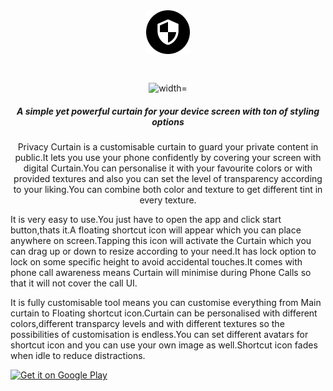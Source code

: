 <div align="center">
<img src="play_round.png" alt="" width="70px" height="70px">
</div>
<div align="center">
<img height="40px">
</div>
<div align="center">
<img src="https://lh3.googleusercontent.com/TbEI2KQG2MrY90FxDoLeoSIUdF4JDtXpabUW8S9A5myBGSaj-IK7gu9XINcMNFGwv11y=w400-h200-rw" alt=" width="50%">
</div>

<h5 align="center">A simple yet powerful curtain for your device screen with ton of styling options</h5>

<p align="center">Privacy Curtain is a customisable curtain to guard your private content in public.It lets you use your phone confidently by covering your screen with digital Curtain.You can personalise it with your favourite colors or with provided textures and also you can set the level of transparency according to your liking.You can combine both color and texture to get different tint in every texture.

It is very easy to use.You just have to open the app and click start button,thats it.A floating shortcut icon will appear which you can place anywhere on screen.Tapping this icon will
activate the Curtain which you can drag up or down to resize according to your need.It has lock option to lock on some specific height to avoid accidental touches.It comes with phone call awareness means Curtain will minimise during Phone Calls so that it will not cover the call UI.


It is fully customisable tool means you can customise everything from Main curtain to Floating shortcut icon.Curtain can be personalised with different colors,different transparcy levels and with different textures so the possibilities of customisation is endless.You can set different avatars for shortcut icon and you can use your own image as well.Shortcut icon fades when idle to reduce distractions.</p>

<a align="center" href="https://play.google.com/store/apps/details?id=jdevzone.privacy.curtain"><img alt="Get it on Google Play" src="https://play.google.com/intl/en_us/badges/images/generic/en-play-badge.png" height=56px /></a>

